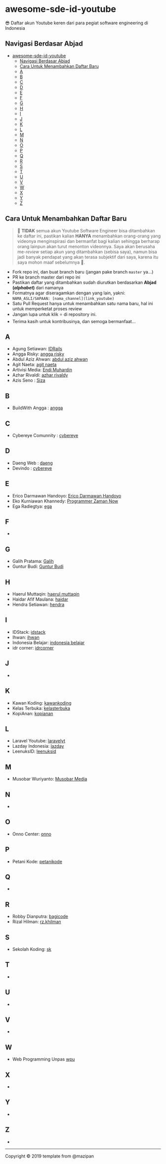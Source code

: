 # awesome-sde-id-youtube

😎 Daftar akun Youtube keren dari para pegiat software engineering di Indonesia

## Navigasi Berdasar Abjad

- [awesome-sde-id-youtube](#awesome-sde-id-youtube)
  - [Navigasi Berdasar Abjad](#navigasi-berdasar-abjad)
  - [Cara Untuk Menambahkan Daftar Baru](#cara-untuk-menambahkan-daftar-baru)
  - [A](#a)
  - [B](#b)
  - [C](#c)
  - [D](#d)
  - [E](#e)
  - [F](#f)
  - [G](#g)
  - [H](#h)
  - [I](#i)
  - [J](#j)
  - [K](#k)
  - [L](#l)
  - [M](#m)
  - [N](#n)
  - [O](#o)
  - [P](#p)
  - [Q](#q)
  - [R](#r)
  - [S](#s)
  - [T](#t)
  - [U](#u)
  - [V](#v)
  - [W](#w)
  - [X](#x)
  - [Y](#y)
  - [Z](#z)

## Cara Untuk Menambahkan Daftar Baru

> 🚫 **TIDAK** semua akun Youtube Software Engineer bisa ditambahkan ke daftar ini, pastikan kalian **HANYA** menambahkan orang-orang yang videonya menginspirasi dan bermanfat bagi kalian sehingga berharap orang lainpun akan turut menonton videonnya. Saya akan berusaha me-*review* setiap akun yang ditambahkan (sebisa saya), namun bisa jadi banyak pendapat yang akan terasa subjektif dari saya, karena itu saya mohon maaf sebelumnya 🙏.

+ Fork repo ini, dan buat branch baru (jangan pake branch `master` ya...)
+ PR ke branch master dari repo ini
+ Pastikan daftar yang ditambahkan sudah diurutkan berdasarkan **Abjad (*alphabet*)** dari namanya
+ Formatnya agar diseragamkan dengan yang lain, yakni: `NAMA_ASLI/SAPAAN: [nama_channel](link_youtube)`
+ Satu Pull Request hanya untuk menambahkan satu nama baru, hal ini untuk memperketat proses review
+ Jangan lupa untuk klik ⭐️ di repository ini.
+ Terima kasih untuk kontribusinya, dan semoga bermanfaat...

## A

+ Agung Setiawan: [IDRails](https://www.youtube.com/channel/UClYSachcLCPcKdvZw6iE4qw)
+ Angga Risky: [angga risky](https://www.youtube.com/channel/UCG1aEPR4NO2Sd_mmJFimfQQ)
+ Abdul Aziz Ahwan: [abdul aziz ahwan](https://www.youtube.com/channel/UCQUfwiydQHf0u4Gb6uT-hyA)
+ Agit Naeta: [agit naeta](https://www.youtube.com/channel/UC2ZwPrUbjBcAbk9qem810rA)
+ Artivisi Media: [Endi Muhardin](https://www.youtube.com/channel/UC3oNtvY3sETKZU7wEQyePQQ)
+ Azhar Rivaldi: [azhar rivaldy](https://www.youtube.com/channel/UCBXvboJdq9BSqSaZtSZhxyA)
+ Azis Seno : [Siza](https://www.youtube.com/channel/UCMYLawqsQaujS5erEoPsV8w)

## B
+ BuildWith Angga : [angga](https://www.youtube.com/channel/UCrCqB6_uGWECG-Fns1ArhFA)

## C

+ Cybereye Comunnity : [cybereye](https://www.youtube.com/channel/UCZbsWQGnHQQxLFFyLsuEF_g)

## D

+ Daeng Web : [daeng](https://www.youtube.com/channel/UCHsijoukA4I8qdJoK6WW9Ww)
+ Devindo : [cybereye](https://www.youtube.com/channel/UCc0Hy5IPH65l05x170ZmiCw)

## E

+ Erico Darmawan Handoyo: [Erico Darmawan Handoyo](https://www.youtube.com/channel/UC0s92eMIsyR9otmIiY4v8Ww)
+ Eko Kurniawan Khannedy: [Programmer Zaman Now](https://www.youtube.com/channel/UC14ZKB9XsDZbnHVmr4AmUpQ)
+ Ega Radiegtya: [ega](https://www.youtube.com/channel/UCOh-ds8EPfG8AzZOmgFRUiA)

## F

+

## G

+ Galih Pratama: [Galih](https://www.youtube.com/channel/UClWBVXTagK9stScJlsHeEGA)
+ Guntur Budi: [Guntur Budi](https://www.youtube.com/channel/UCFAzqqspfsuFfo4wy_Ygy1A)

## H

+ Haerul Muttaqin: [haerul muttaqin](https://www.youtube.com/channel/UCFOcbpcqG-f7Ootft8zKWzw)
+ Haidar Afif Maulana: [haidar](https://www.youtube.com/channel/UC9XfZRM3OrOYci7ZLD6sU-A)
+ Hendra Setiawan: [hendra](https://www.youtube.com/channel/UCwFN8mv31_M8quDQvAsgo1Q)

## I

+ IDStack: [idstack](https://youtube.com/@idstack)
+ Ihwan: [ihwan](https://youtube.com/@ihwan)
+ Indonesia Belajar: [indonesia belajar](https://www.youtube.com/channel/UCQ4Jo2IJeyRGzZBvjaaLzrw)
+ idr corner: [idrcorner](https://www.youtube.com/channel/UC6MTowFYbG8SK5GvTWjxSvg)

## J

+ 

## K

+ Kawan Koding: [kawankoding](https://www.youtube.com/channel/UChccjG2gYrS-y9yUteVV3Mg)
+ Kelas Terbuka: [kelasterbuka](https://www.youtube.com/channel/UCnrZ-UFSzeMSxKx_OHtwKsQ)
+ KopiAnan: [kopianan](https://www.youtube.com/channel/UC1NN2986RQGNmzhDUl_WtyQ)


## L

+ Laravel Youtube: [laravelyt](https://www.youtube.com/channel/UCT_1pPaTXKEl4ZpJQuxaRzg)
+ Lazday Indonesia: [lazday](https://www.youtube.com/channel/UCnJFFAhsxC1DWrJqySPPAIw)
+ LeenuksID: [leenuksid](https://www.youtube.com/channel/UCUvXjaQRdHcptVbGoQ_Dkkg)

## M

+ Musobar Wuriyanto: [Musobar Media](https://www.youtube.com/channel/UCqOBKU-JXrM86FTt7Xzwdxw)

## N

+ 

## O

+ Onno Center: [onno](https://www.youtube.com/channel/UCvYfBQdMzsWTbNAsgJEC7Ig)

## P

+ Petani Kode: [petanikode](https://www.youtube.com/channel/UCVEEB0XiaogU6UodKXRaNyg)

## Q

+

## R

+ Robby Dianputra: [bagicode](https://www.youtube.com/channel/UCoAtRuBwX_I2kFiUoTVgUmQ)
+ Rizal Hilman: [rz.khilman](https://www.youtube.com/channel/UCL6gpc5cX0Ku5-WzIaYO-aQ)

## S

+ Sekolah Koding: [sk](https://www.youtube.com/channel/UCpSPS5yLCxYRuZSrCx-eBjA)

## T

+ 

## U

+

## V

+

## W

+ Web Programming Unpas [wpu](https://www.youtube.com/channel/UCkXmLjEr95LVtGuIm3l2dPg)

## X
+

## Y

+

## Z

+

----


Copyright © 2019 template from @mazipan
